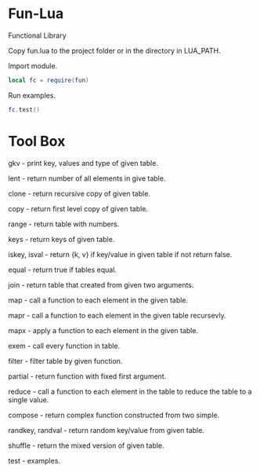 # Fun-Lua

Functional Library

Copy fun.lua to the project folder or in the directory in LUA_PATH.

Import module.
``` lua
local fc = require(fun)
```
Run examples.
``` lua
fc.test()
```

# Tool Box

gkv - print key, values and type of given table.

lent - return number of all elements in give table.

clone - return recursive copy of given table.

copy - return first level copy of given table.

range - return table with numbers.

keys - return keys of given table.

iskey, isval - return {k, v} if key/value in given table if not return false.

equal - return true if tables equal.

join - return table that created from given two arguments.

map - call a function to each element in the given table.

mapr - call a function to each element in the given table recursevly.

mapx - apply a function to each element in the given table.

exem - call every function in table.

filter - filter table by given function.

partial - return function with fixed first argument.

reduce - call a function to each element in the table to reduce the table to a single value.

compose - return complex function constructed from two simple.

randkey, randval - return random key/value from given table.

shuffle - return the mixed version of given table.

test - examples.
